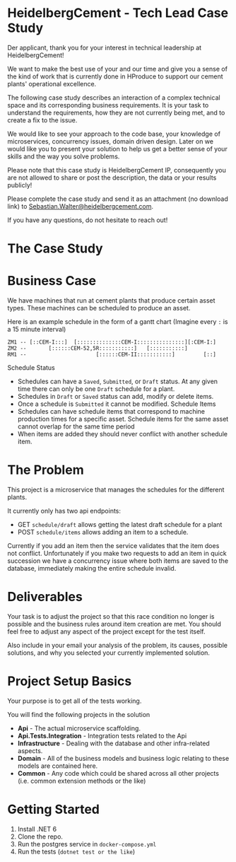 # HeidelbergCement - Tech Lead Case Study
Der applicant, thank you for your interest in technical leadership at HeidelbergCement!

We want to make the best use of your and our time and give you a sense of the kind of work that is currently done in HProduce to support our cement plants' operational excellence.

The following case study describes an interaction of a complex technical space and its corresponding business requirements. It is your task to understand the requirements, how they are not currently being met, and to create a fix to the issue.

We would like to see your approach to the code base, your knowledge of microservices, concurrency issues, domain driven design.  Later on we would like you to present your solution to help us get a better sense of your skills and the way you solve problems.

Please note that this case study is HeidelbergCement IP, consequently you are not allowed to share or post the description, the data or your results publicly!

Please complete the case study and send it as an attachment (no download link)
to Sebastian.Walter@heidelbergcement.com. 

If you have any questions, do not hesitate to reach out!

# The Case Study

# Business Case
We have machines that run at cement plants that produce certain asset types. These machines can be scheduled to produce an asset.

Here is an example schedule in the form of a gantt chart (Imagine every `:` is a 15 minute interval)
```
ZM1 -- [::CEM-I:::]  [::::::::::::::CEM-I:::::::::::::::][:CEM-I:]
ZM2 --       [::::::CEM-52,5R:::::::::::]   [:::::::::::]
RM1 --                      [::::::CEM-II:::::::::::]         [::]
```

Schedule Status
* Schedules can have a `Saved`, `Submitted`, or `Draft` status. At any given time there can only be one `Draft` schedule for a plant.
* Schedules in `Draft` or `Saved` status can add, modify or delete items.
* Once a schedule is `Submitted` it cannot be modified.
Schedule Items
* Schedules can have schedule items that correspond to machine production times for a specific asset. Schedule items for the same asset cannot overlap for the same time period 
* When items are added they should never conflict with another schedule item.


# The Problem
This project is a microservice that manages the schedules for the different plants.

It currently only has two api endpoints: 
* GET   `schedule/draft` allows getting the latest draft schedule for a plant
* POST  `schedule/items` allows adding an item to a schedule.

Currently if you add an item then the service validates that the item does not conflict. Unfortunately if you make two requests to add an item in quick succession we have a concurrency issue where both items are saved to the database, immediately making the entire schedule invalid.


# Deliverables
Your task is to adjust the project so that this race condition no longer is possible and the business rules around item creation are met.  You should feel free to adjust any aspect of the project except for the test itself.

Also include in your email your analysis of the problem, its causes, possible solutions, and why you selected your currently implemented solution.


# Project Setup Basics

Your purpose is to get all of the tests working.

You will find the following projects in the solution

* **Api** - The actual microservice scaffolding.
* **Api.Tests.Integration** - Integration tests related to the Api
* **Infrastructure** - Dealing with the database and other infra-related aspects.
* **Domain** - All of the business models and business logic relating to these models are contained here. 
* **Common** - Any code which could be shared across all other projects (i.e. common extension methods or the like)

# Getting Started
1. Install .NET 6
1. Clone the repo.
1. Run the postgres service in `docker-compose.yml`
1. Run the tests (`dotnet test or the like`)
